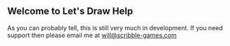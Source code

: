 ## Welcome to Let's Draw Help

As you can probably tell, this is still very much in development. If you need support then please email me at [will@scribble-games.com](mailto:will@scribble-games.com)
